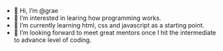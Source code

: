 - 👋 Hi, I’m @grae
- 👀 I’m interested in learing how programming works.
- 🌱 I’m currently learning html, css and javascript as a starting point.
- 💞️ I’m looking forward to meet great mentors once I hit the intermediate to advance level of coding.


<!---
gzrae/gzrae is a ✨ special ✨ repository because its `README.md` (this file) appears on your GitHub profile.
You can click the Preview link to take a look at your changes.
--->
